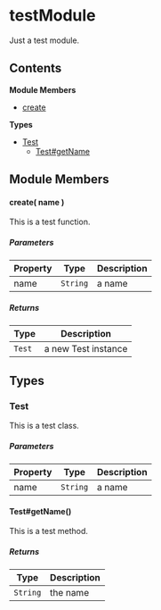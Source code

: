 # testModule

Just a test module.

## Contents

**Module Members**
- [create](#create)

**Types**
- [Test](#Test)
  - [Test#getName](#Test#getName)

## Module Members
#### <a name="create"></a>create( name )
This is a test function.

##### Parameters
| Property | Type | Description |
| -------- | ---- | ----------- |
| name | `String` | a name |

##### Returns
| Type | Description |
| ---- | ----------- |
| `Test` | a new Test instance |

## Types
### <a name="Test"></a>Test
This is a test class.

##### Parameters
| Property | Type | Description |
| -------- | ---- | ----------- |
| name | `String` | a name |

#### <a name="Test#getName"></a>Test#getName()
This is a test method.

##### Returns
| Type | Description |
| ---- | ----------- |
| `String` | the name |

